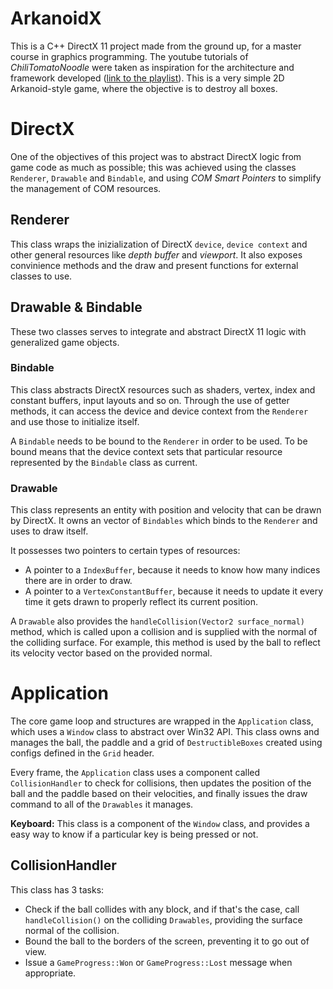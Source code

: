 # ArkanoidX
This is a C++ DirectX 11 project made from the ground up, for a master course in graphics programming.
The youtube tutorials of *ChiliTomatoNoodle* were taken as inspiration for the architecture and framework developed ([link to the playlist](https://www.youtube.com/watch?v=_4FArgOX1I4&list=PLqCJpWy5Fohd3S7ICFXwUomYW0Wv67pDD)).
This is a very simple 2D Arkanoid-style game, where the objective is to destroy all boxes.

# DirectX
One of the objectives of this project was to abstract DirectX logic from game code as much as possible; this was achieved using the classes `Renderer`, `Drawable` and `Bindable`, and using *COM Smart Pointers* to simplify the management of COM resources.

## Renderer
This class wraps the inizialization of DirectX `device`, `device context` and other general resources like *depth buffer* and *viewport*. It also exposes convinience methods and the draw and present functions for external classes to use.

## Drawable & Bindable
These two classes serves to integrate and abstract DirectX 11 logic with generalized game objects.

### Bindable
This class abstracts DirectX resources such as shaders, vertex, index and constant buffers, input layouts and so on. Through the use of getter methods, it can access the device and device context from the `Renderer` and use those to initialize itself.

A `Bindable` needs to be bound to the `Renderer` in order to be used. To be bound means that the device context sets that particular resource represented by the `Bindable` class as current.

### Drawable
This class represents an entity with position and velocity that can be drawn by DirectX.
It owns an vector of `Bindables` which binds to the `Renderer` and uses to draw itself.

It possesses two pointers to certain types of resources:
 - A pointer to a `IndexBuffer`, because it needs to know how many indices there are in order to draw.
 - A pointer to a  `VertexConstantBuffer`, because it needs to update it every time it gets drawn to properly reflect its current position.

A `Drawable` also provides the `handleCollision(Vector2 surface_normal)` method, which is called upon a collision and is supplied with the normal of the colliding surface. For example, this method is used by the ball to reflect its velocity vector based on the provided normal.

# Application
The core game loop and structures are wrapped in the `Application` class, which uses a `Window` class to abstract over Win32 API.
This class owns and manages the ball, the paddle and a grid of `DestructibleBoxes` created using configs defined in the `Grid` header.

Every frame, the `Application` class uses a component called `CollisionHandler` to check for collisions, then updates the position of the ball and the paddle based on their velocities, and finally issues the draw command to all of the `Drawables` it manages.

**Keyboard:** This class is a component of the `Window` class, and provides a easy way to know if a particular key is being pressed or not.

## CollisionHandler
This class has 3 tasks:
- Check if the ball collides with any block, and if that's the case, call `handleCollision()` on the colliding `Drawables`, providing the surface normal of the collision.
- Bound the ball to the borders of the screen, preventing it to go out of view.
- Issue a `GameProgress::Won` or `GameProgress::Lost` message when appropriate.


